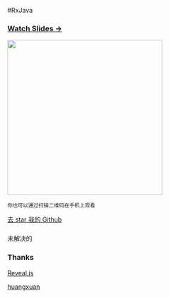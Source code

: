 #RxJava


### [Watch Slides →](http://mrfu.me/rxjava-keynote)

<img src="http://huangxuan.me/js-module-7day/attach/qrcode.png" width="350" height="350"/>

<small class="img-hint">你也可以通过扫描二维码在手机上观看</small>

[去 star 我的 Github](https://github.com/MrFuFuFu/rxjava-keynote)

###

未解决的

### Thanks

[Reveal.js](http://lab.hakim.se/reveal-js)

[huangxuan](http://huangxuan.me/2015/07/09/js-module-7day/)

